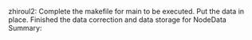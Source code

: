 
zhiroul2:
Complete the makefile for main to be executed.
Put the data in place.
Finished the data correction and data storage for NodeData
Summary: